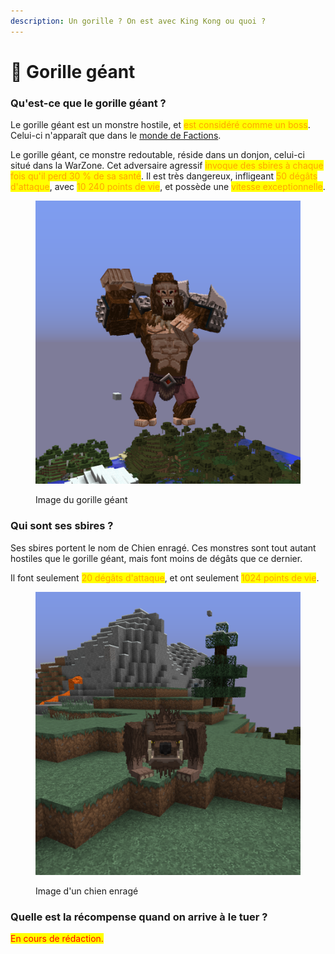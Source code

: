 ```yaml
---
description: Un gorille ? On est avec King Kong ou quoi ?
---
```


# 🦍 Gorille géant

### Qu'est-ce que le gorille géant ?

Le gorille géant est un monstre hostile, et <mark style="color:orange;">est considéré comme un boss</mark>. Celui-ci n'apparaît que dans le [monde de Factions](../../mondes/factions.md).

Le gorille géant, ce monstre redoutable, réside dans un donjon, celui-ci situé dans la WarZone. Cet adversaire agressif <mark style="color:orange;">invoque des sbires à chaque fois qu'il perd 30 % de sa santé</mark>. Il est très dangereux, infligeant <mark style="color:orange;">50 dégâts d'attaque</mark>, avec <mark style="color:orange;">10 240 points de vie</mark>, et possède une <mark style="color:orange;">vitesse exceptionnelle</mark>.

<figure><img src="../../.gitbook/assets/gorille.png" alt=""><figcaption><p>Image du gorille géant</p></figcaption></figure>



### Qui sont ses sbires ?

Ses sbires portent le nom de Chien enragé. Ces monstres sont tout autant hostiles que le gorille géant, mais font moins de dégâts que ce dernier.

Il font seulement <mark style="color:orange;">20 dégâts d'attaque</mark>, et ont seulement <mark style="color:orange;">1024 points de vie</mark>.

<figure><img src="../../.gitbook/assets/chien.png" alt=""><figcaption><p>Image d'un chien enragé</p></figcaption></figure>



### Quelle est la récompense quand on arrive à le tuer ?

<mark style="color:red;">En cours de rédaction.</mark>
